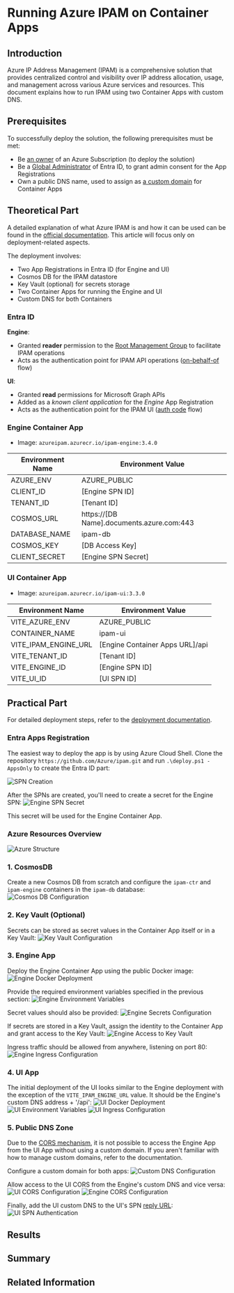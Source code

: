# Running Azure IPAM on Container Apps 

## Introduction

Azure IP Address Management (IPAM) is a comprehensive solution that provides centralized control and visibility over IP address allocation, usage, and management across various Azure services and resources. This document explains how to run IPAM using two Container Apps with custom DNS.

## Prerequisites

To successfully deploy the solution, the following prerequisites must be met:

- Be [an owner](https://learn.microsoft.com/en-us/azure/role-based-access-control/built-in-roles/privileged#owner) of an Azure Subscription (to deploy the solution)
- Be a [Global Administrator](https://learn.microsoft.com/en-us/azure/active-directory/roles/permissions-reference#global-administrator) of Entra ID, to grant admin consent for the App Registrations
- Own a public DNS name, used to assign as [a custom domain](https://learn.microsoft.com/en-us/azure/dns/dns-custom-domain) for Container Apps

## Theoretical Part

A detailed explanation of what Azure IPAM is and how it can be used can be found in the [official documentation](https://azure.github.io/ipam/#/). This article will focus only on deployment-related aspects.

The deployment involves:
- Two App Registrations in Entra ID (for Engine and UI)
- Cosmos DB for the IPAM datastore
- Key Vault (optional) for secrets storage
- Two Container Apps for running the Engine and UI
- Custom DNS for both Containers

### Entra ID

**Engine**:
- Granted **reader** permission to the [Root Management Group](https://learn.microsoft.com/azure/governance/management-groups/overview#root-management-group-for-each-directory) to facilitate IPAM operations
- Acts as the authentication point for IPAM API operations ([on-behalf-of](https://learn.microsoft.com/azure/active-directory/develop/v2-oauth2-on-behalf-of-flow) flow)

**UI**:
- Granted **read** permissions for Microsoft Graph APIs
- Added as a *known client application* for the *Engine* App Registration
- Acts as the authentication point for the IPAM UI ([auth code](https://learn.microsoft.com/azure/active-directory/develop/v2-oauth2-auth-code-flow) flow)

### Engine Container App

- Image: `azureipam.azurecr.io/ipam-engine:3.4.0`

| Environment Name | Environment Value |
| ---------------- | ----------------- |
| AZURE_ENV        | AZURE_PUBLIC      |
| CLIENT_ID        | [Engine SPN ID]   |
| TENANT_ID        | [Tenant ID]       |
| COSMOS_URL       | https://[DB Name].documents.azure.com:443 |
| DATABASE_NAME    | ipam-db           |
| COSMOS_KEY       | [DB Access Key]   |
| CLIENT_SECRET    | [Engine SPN Secret] |

### UI Container App

- Image: `azureipam.azurecr.io/ipam-ui:3.3.0`

| Environment Name    | Environment Value                        |
| ------------------- | ---------------------------------------- |
| VITE_AZURE_ENV      | AZURE_PUBLIC                             |
| CONTAINER_NAME      | ipam-ui                                  |
| VITE_IPAM_ENGINE_URL| [Engine Container Apps URL]/api          |
| VITE_TENANT_ID      | [Tenant ID]                              |
| VITE_ENGINE_ID      | [Engine SPN ID]                          |
| VITE_UI_ID          | [UI SPN ID]                              |

## Practical Part

For detailed deployment steps, refer to the [deployment documentation](https://github.com/Azure/ipam/tree/main/docs/deployment).

### Entra Apps Registration

The easiest way to deploy the app is by using Azure Cloud Shell. Clone the repository `https://github.com/Azure/ipam.git` and run `.\deploy.ps1 -AppsOnly` to create the Entra ID part:

![SPN Creation](/images/ipam/ipam_spns.png)

After the SPNs are created, you'll need to create a secret for the Engine SPN:
![Engine SPN Secret](/images/ipam/ipam_engine_spn_secret.png)

This secret will be used for the Engine Container App.

### Azure Resources Overview

![Azure Structure](/images/ipam/azure_struct.png)

### 1. CosmosDB

Create a new Cosmos DB from scratch and configure the `ipam-ctr` and `ipam-engine` containers in the `ipam-db` database:
![Cosmos DB Configuration](/images/ipam/ipam_azure_db.png)

### 2. Key Vault (Optional)

Secrets can be stored as secret values in the Container App itself or in a Key Vault:
![Key Vault Configuration](/images/ipam/ipam_azure_vault.png)

### 3. Engine App

Deploy the Engine Container App using the public Docker image:
![Engine Docker Deployment](/images/ipam/ipam_engine_docker.png)

Provide the required environment variables specified in the previous section:
![Engine Environment Variables](/images/ipam/ipam_engine_env.png)

Secret values should also be provided:
![Engine Secrets Configuration](/images/ipam/ipam_engine_secrets.png)

If secrets are stored in a Key Vault, assign the identity to the Container App and grant access to the Key Vault:
![Engine Access to Key Vault](/images/ipam/ipam_engine_access_to_vault.png)

Ingress traffic should be allowed from anywhere, listening on port 80:
![Engine Ingress Configuration](/images/ipam/ipam_engine_ingress.png)

### 4. UI App

The initial deployment of the UI looks similar to the Engine deployment with the exception of the `VITE_IPAM_ENGINE_URL` value. It should be the Engine's custom DNS address + '/api':
![UI Docker Deployment](/images/ipam/ipam_ui_docker.png)
![UI Environment Variables](/images/ipam/ipam_ui_env.png)
![UI Ingress Configuration](/images/ipam/ipam_ui_ingress.png)

### 5. Public DNS Zone 

Due to the [CORS mechanism](https://developer.mozilla.org/en-US/docs/Web/HTTP/CORS), it is not possible to access the Engine App from the UI App without using a custom domain. If you aren't familiar with how to manage custom domains, refer to the documentation.

Configure a custom domain for both apps:
![Custom DNS Configuration](/images/ipam/ipam_cors_custom_dns.png)

Allow access to the UI CORS from the Engine's custom DNS and vice versa:
![UI CORS Configuration](/images/ipam/ipam_ui_cors.png)
![Engine CORS Configuration](/images/ipam/ipam_engine_cors.png)

Finally, add the UI custom DNS to the UI's SPN [reply URL](https://learn.microsoft.com/en-us/entra/identity-platform/reply-url):
![UI SPN Authentication](/images/ipam/ipam_ui_spn_auth.png)

## Results
## Summary
## Related Information